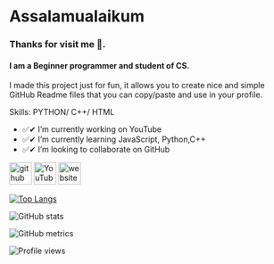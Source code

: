 # Assalamualaikum

### Thanks for visit me 🙂.
#### I am a Beginner programmer and student of CS.
I made this project just for fun, it allows you to create nice and simple GitHub Readme files that you can copy/paste and use in your profile.

Skills: PYTHON/ C++/ HTML 

- ✅✔ I’m currently working on YouTube 
- ✅✔ I’m currently learning JavaScript, Python,C++ 
- ✅✔ I’m looking to collaborate on GitHub 


[<img src='https://cdn.jsdelivr.net/npm/simple-icons@3.0.1/icons/github.svg' alt='github' height='40'>](https://github.com/e-h-a)  [<img src='https://cdn.jsdelivr.net/npm/simple-icons@3.0.1/icons/youtube.svg' alt='YouTube' height='40'>](https://www.youtube.com/channel/TWA-TechWithAnonymous)  [<img src='https://cdn.jsdelivr.net/npm/simple-icons@3.0.1/icons/icloud.svg' alt='website' height='40'>](https://techwithanonymous.simdif.com/)  

[![Top Langs](https://github-readme-stats.vercel.app/api/top-langs/?username=e-h-a)](https://github.com/anuraghazra/github-readme-stats)

![GitHub stats](https://github-readme-stats.vercel.app/api?username=e-h-a&show_icons=true)  

![GitHub metrics](https://metrics.lecoq.io/e-h-a)  

![Profile views](https://gpvc.arturio.dev/e-h-a)  
